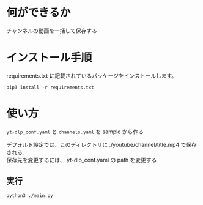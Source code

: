 # 何ができるか
チャンネルの動画を一括して保存する

# インストール手順
requirements.txt に記載されているパッケージをインストールします。
```
pip3 install -r requirements.txt
```

# 使い方
`yt-dlp_conf.yaml` と `channels.yaml` を sample から作る

デフォルト設定では、このディレクトリに ./youtube/channel/title.mp4 で保存される.  
保存先を変更するには、 yt-dlp_conf.yaml の path を変更する

## 実行
```
python3 ./main.py
```
